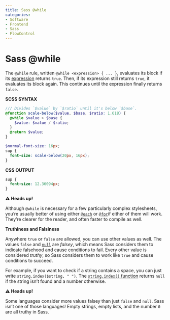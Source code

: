 ```yaml
---
title: Sass @while
categories:
- Software
- Frontend
- Sass
- FlowControl
---
```

# Sass @while

The `@while` rule, written `@while <expression> { ... }`, evaluates its block if its [expression](https://sass-lang.com/documentation/syntax/structure#expressions) returns `true`. Then, if its expression still returns `true`, it evaluates its block again. This continues until the expression finally returns `false`.

**SCSS SYNTAX**

```scss
/// Divides `$value` by `$ratio` until it's below `$base`.
@function scale-below($value, $base, $ratio: 1.618) {
  @while $value > $base {
    $value: $value / $ratio;
  }
  @return $value;
}

$normal-font-size: 16px;
sup {
  font-size: scale-below(20px, 16px);
}
```

**CSS OUTPUT**

```css
sup {
  font-size: 12.36094px;
}
```

**⚠️ Heads up!**

Although `@while` is necessary for a few particularly complex stylesheets, you’re usually better of using either [`@each`](https://sass-lang.com/documentation/at-rules/control/each) or [`@for`](https://sass-lang.com/documentation/at-rules/control/for)if either of them will work. They’re clearer for the reader, and often faster to compile as well.

**Truthiness and Falsiness**

Anywhere `true` or `false` are allowed, you can use other values as well. The values `false` and [`null`](https://sass-lang.com/documentation/values/null) are *falsey*, which means Sass considers them to indicate falsehood and cause conditions to fail. Every other value is considered *truthy*, so Sass considers them to work like `true` and cause conditions to succeed.

For example, if you want to check if a string contains a space, you can just write `string.index($string, " ")`. The [`string.index()` function](https://sass-lang.com/documentation/modules/string#index) returns `null` if the string isn’t found and a number otherwise.

**⚠️ Heads up!**

Some languages consider more values falsey than just `false` and `null`. Sass isn’t one of those languages! Empty strings, empty lists, and the number `0` are all truthy in Sass.
